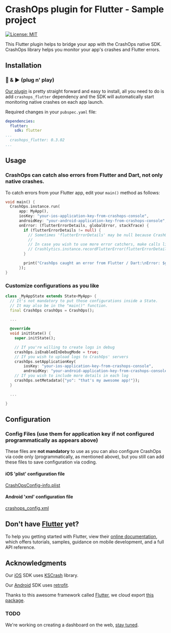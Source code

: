 # CrashOps plugin for Flutter - Sample project

[![License: MIT](https://img.shields.io/badge/License-MIT-yellow.svg)](https://opensource.org/licenses/MIT)

This Flutter plugin helps to bridge your app with the CrashOps native SDK.
CrashOps library helps you monitor your app's crashes and Flutter errors.

## Installation

### 🔌 & ▶️ (plug n' play)

[Our plugin](https://pub.dev/packages/crashops_flutter) is pretty straight forward and easy to install, all you need to do is add `crashops_flutter` dependency and the SDK will automatically start monitoring native crashes on each app launch.

Required changes in your `pubspec.yaml` file:
```yaml
dependencies:
  flutter:
    sdk: flutter
...
  crashops_flutter: 0.3.02
...
```

## Usage

### CrashOps can catch also errors from Flutter and Dart, not only native crashes.

To catch errors from your Flutter app, edit your `main()` method as follows:
```dart
void main() {
  CrashOps.instance.run(
      app: MyApp(),
      iosKey: "your-ios-application-key-from-crashops-console",
      androidKey: "your-android-application-key-from-crashops-console",
      onError: (flutterErrorDetails, globalError, stackTrace) {
        if (flutterErrorDetails != null) {
          // Sometimes 'flutterErrorDetails' may be null because CrashOps catches Dart errors as well, not only Flutter errors.
          //
          // In case you wish to use more error catchers, make calls like this one:
          // Crashlytics.instance.recordFlutterError(flutterErrorDetails);
        }

        print("CrashOps caught an error from Flutter / Dart:\nError: $globalError\nStack Trace: $stackTrace");
      });
}
```

### Customize configurations as you like
```dart
class _MyAppState extends State<MyApp> {
  // It's not mandatory to put those configurations inside a State.
  // It may also be in the "main()" function.
  final CrashOps crashOps = CrashOps();

  ...

  @override
  void initState() {
    super.initState();

    // If you're willing to create logs in debug
    crashOps.isEnabledInDebugMode = true;
    // If you wish to upload logs to CrashOps' servers
    crashOps.setApplicationKey(
        iosKey: "your-ios-application-key-from-crashops-console",
        androidKey: "your-android-application-key-from-crashops-console");
    // If you wish to include more details in each log
    crashOps.setMetadata({"yo": "that's my awesome app!"});
  }

  ...

}
```

## Configuration

### Config Files (use them for application key if not configured programmatically as appears above)

These files are **not mandatory** to use as you can also configure CrashOps via code only (programmatically, as mentioned above), but you still can add these files to save configuration via coding.

#### iOS 'plist' configuration file

[CrashOpsConfig-info.plist](https://github.com/CrashOps/Flutter-Example/blob/v0.1.11/ios/Runner/CrashOpsConfig-info.plist)

#### Android 'xml' configuration file

[crashops_config.xml](https://github.com/CrashOps/Flutter-Example/blob/v0.1.11/android/app/src/main/res/values/crashops_config.xml)


## Don't have [Flutter](https://flutter.dev/) yet?

To help you getting started with Flutter, view their
[online documentation](https://flutter.dev/docs), which offers tutorials,
samples, guidance on mobile development, and a full API reference.

## Acknowledgments

Our [iOS](https://github.com/CrashOps/iOS-SDK/) SDK uses [KSCrash](https://github.com/kstenerud/KSCrash) library.

Our [Android](https://github.com/CrashOps/Android-SDK/) SDK uses [retrofit](https://square.github.io/retrofit/).

Thanks to this awesome framework called [Flutter](https://pub.dev/flutter), we cloud export [this package](https://pub.dev/packages/crashops_flutter).


### TODO

We're working on creating a dashboard on the web, [stay tuned](https://www.crashops.com/).
